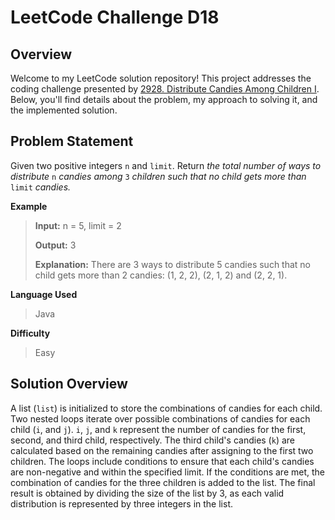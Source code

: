 
# LeetCode Challenge D18

## Overview

Welcome to my LeetCode solution repository! This project addresses the coding challenge presented by [2928.  Distribute Candies Among Children I](https://leetcode.com/problems/distribute-candies-among-children-i/). Below, you'll find details about the problem, my approach to solving it, and the implemented solution.

## Problem Statement
Given two positive integers  `n`  and  `limit`. Return  _the  total number  of ways to distribute_ `n`  _candies among_ `3` _children such that no child gets more than_ `limit` _candies._

**Example**
>**Input:** n = 5, limit = 2
>
>**Output:** 3
>
>**Explanation:** There are 3 ways to distribute 5 candies such that no child gets more than 2 candies: (1, 2, 2), (2, 1, 2) and (2, 2, 1).

**Language Used**
> Java

**Difficulty**
> Easy

## Solution Overview

A list (`list`) is initialized to store the combinations of candies for each child. Two nested loops iterate over possible combinations of candies for each child (`i`, and `j`).  `i`, `j`, and `k` represent the number of candies for the first, second, and third child, respectively. The third child's candies (`k`) are calculated based on the remaining candies after assigning to the first two children. The loops include conditions to ensure that each child's candies are non-negative and within the specified limit. If the conditions are met, the combination of candies for the three children is added to the list. The final result is obtained by dividing the size of the list by 3, as each valid distribution is represented by three integers in the list.
